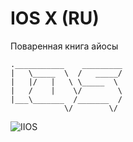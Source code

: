 # IOS X (RU)
Поваренная книга айосы
```
.___________    _________
|   \_____  \  /   _____/
|   |/   |   \ \_____  \ 
|   /    |    \/        \
|___\_______  /_______  /
            \/        \/ 
```
![IIOS](https://archive-media-0.nyafuu.org/vp/image/1465/31/1465315044214.png)

